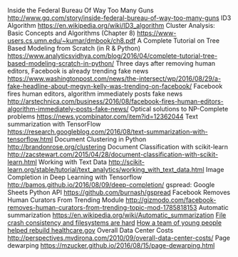 Inside the Federal Bureau Of Way Too Many Guns http://www.gq.com/story/inside-federal-bureau-of-way-too-many-guns
ID3 Algorithm https://en.wikipedia.org/wiki/ID3_algorithm
Cluster Analysis: Basic Concepts and Algorithms (Chapter 8) https://www-users.cs.umn.edu/~kumar/dmbook/ch8.pdf
A Complete Tutorial on Tree Based Modeling from Scratch (in R & Python) https://www.analyticsvidhya.com/blog/2016/04/complete-tutorial-tree-based-modeling-scratch-in-python/
Three days after removing human editors, Facebook is already trending fake news https://www.washingtonpost.com/news/the-intersect/wp/2016/08/29/a-fake-headline-about-megyn-kelly-was-trending-on-facebook/
    Facebook fires human editors, algorithm immediately posts fake news http://arstechnica.com/business/2016/08/facebook-fires-human-editors-algorithm-immediately-posts-fake-news/
Optical solutions to NP-Complete problems https://news.ycombinator.com/item?id=12362044
Text summarization with TensorFlow https://research.googleblog.com/2016/08/text-summarization-with-tensorflow.html
Document Clustering in Python http://brandonrose.org/clustering
Document Classification with scikit-learn http://zacstewart.com/2015/04/28/document-classification-with-scikit-learn.html
Working with Text Data http://scikit-learn.org/stable/tutorial/text_analytics/working_with_text_data.html
Image Completion in Deep Learning with Tensorflow http://bamos.github.io/2016/08/09/deep-completion/
gspread: Google Sheets Python API https://github.com/burnash/gspread
Facebook Removes Human Curators From Trending Module http://gizmodo.com/facebook-removes-human-curators-from-trending-topic-mod-1785818153
Automatic summarization https://en.wikipedia.org/wiki/Automatic_summarization
[File crash consistency and filesystems are hard](http://danluu.com/file-consistency/)
[How a team of young people helped rebuild healthcare.gov](http://www.theatlantic.com/technology/archive/2015/07/the-secret-startup-saved-healthcare-gov-the-worst-website-in-america/397784/?&amp;single_page=true)
Overall Data Center Costs http://perspectives.mvdirona.com/2010/09/overall-data-center-costs/
Page dewarping https://mzucker.github.io/2016/08/15/page-dewarping.html
